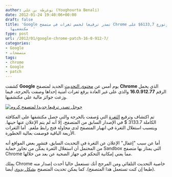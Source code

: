 ```yaml
---
author: يوغرطة بن علي (Youghourta Benali)
date: 2012-01-24 19:40:06+00:00
draft: false
title: 'Google تصدر ترقيعا لخمس ثغرات في متصفح Chrome إحداها حرجة وتوزع 6133,7$ على
  مكتشفيها  '
type: post
url: /2012/01/google-chrome-patch-16-0-912-7/
categories:
- Google
- متصفحات
tags:
- chrome
- Google
- patch
---
```


كشفت **Google** يوم أمس عن [محتوى التحديث](http://googlechromereleases.blogspot.com/2012/01/stable-channel-update_23.html) الجديد لمتصفح **Chrome** الذي يحمل الرقم **16.0.912.77** والذي على غير العادة يرقع ثغرات أمنية إحداها وصفت بالحرجة، فيما وزعت جوائز مالية على مكتشفيها.




[![جوجل تصدر ترقيعا جديدا لمتصفح كروم](https://www.it-scoop.com/wp-content/uploads/2012/01/google-Chrome-Patch.jpg)
](https://www.it-scoop.com/wp-content/uploads/2012/01/google-Chrome-Patch.jpg)




تم اكتشاف وترقيع [الثغرة](http://code.google.com/p/chromium/issues/detail?id=107182) التي وُصفت بالحرجة والتي حصل مكتشفها على المكافئة الكاملة 3133.7 $ في الإصدار السابق من المتصفح، إلا أنه لم يتم الإعلان عنها حينها. ويتسبب استغلال الثغرة في انهيار المتصفح لدى محاولة فتح رابط ملغم.  أما الثغرات الأربعة الباقية فوصفت بعالية الخطورة.




أما عن سبب "إغفال" الإعلان عن الثغرة في التحديث السابق، فتشير بعض المواقع أنه من المحتمل أن استغلال الثغرة يمكِّن من تجاوز حماية Sandbox التي يمتاز بها متصفح Chrome مما يعني إمكانية التحكم في جهاز الضحية عن بعد من خلالها.




يملك Chrome خاصية التحديث التلقائي ومن المرجح أنك تستعمل حاليا أحدث إصدار منه (طبعا إن كنت تستعمل هذا المتصفح). كما يمكن تحديث المتصفح [بشكل يدوي](http://support.google.com/chrome/bin/answer.py?hl=en&answer=95414) أيضا.
